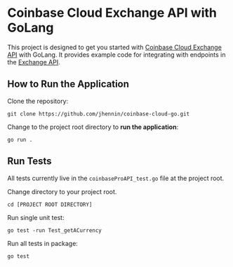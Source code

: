 # Coinbase Cloud Exchange API with GoLang

This project is designed to get you started with [Coinbase Cloud Exchange API](https://docs.cloud.coinbase.com/exchange/docs) with GoLang. It provides example code for integrating with endpoints in the [Exchange API](https://docs.cloud.coinbase.com/exchange/reference/exchangerestapi_getcurrency).

## How to Run the Application
Clone the repository: 

`git clone https://github.com/jhennin/coinbase-cloud-go.git`

Change to the project root directory to **run the application**:

`go run .`

## Run Tests
All tests currently live in the `coinbaseProAPI_test.go` file at the project root. 

Change directory to your project root.

`cd [PROJECT ROOT DIRECTORY]`


Run single unit test:

`go test -run Test_getACurrency`


Run all tests in package:

`go test`

